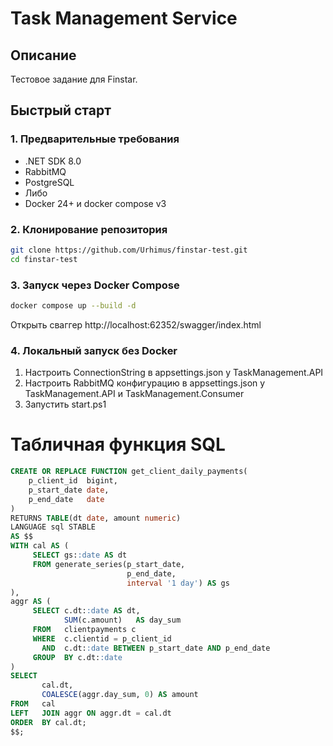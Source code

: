 
# Task Management Service

## Описание

Тестовое задание для Finstar.

## Быстрый старт

### 1. Предварительные требования

* .NET SDK 8.0
* RabbitMQ
* PostgreSQL
* Либо
* Docker 24+ и docker compose v3

### 2. Клонирование репозитория

```bash
git clone https://github.com/Urhimus/finstar-test.git
cd finstar-test
```

### 3. Запуск через Docker Compose

```bash
docker compose up --build -d
```
Открыть сваггер http://localhost:62352/swagger/index.html

### 4. Локальный запуск без Docker

1. Настроить ConnectionString в appsettings.json у TaskManagement.API
1. Настроить RabbitMQ конфигурацию в appsettings.json у TaskManagement.API и TaskManagement.Consumer
2. Запустить start.ps1


# Табличная функция SQL

```sql
CREATE OR REPLACE FUNCTION get_client_daily_payments(
    p_client_id  bigint,
    p_start_date date,
    p_end_date   date
)
RETURNS TABLE(dt date, amount numeric)  
LANGUAGE sql STABLE
AS $$
WITH cal AS (                                   
     SELECT gs::date AS dt
     FROM generate_series(p_start_date,
                          p_end_date,
                          interval '1 day') AS gs
),
aggr AS (                                     
     SELECT c.dt::date AS dt,
            SUM(c.amount)   AS day_sum
     FROM   clientpayments c
     WHERE  c.clientid = p_client_id
       AND  c.dt::date BETWEEN p_start_date AND p_end_date
     GROUP  BY c.dt::date
)
SELECT
       cal.dt,
       COALESCE(aggr.day_sum, 0) AS amount
FROM   cal
LEFT   JOIN aggr ON aggr.dt = cal.dt       
ORDER  BY cal.dt;
$$;
```
